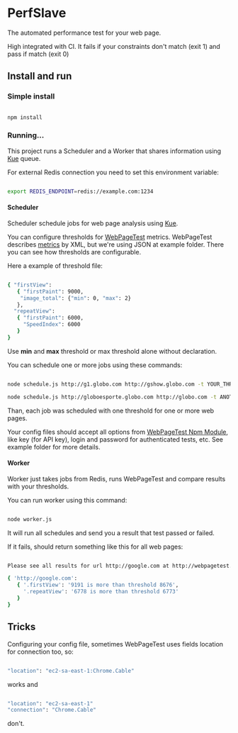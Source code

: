 # PerfSlave

The automated performance test for your web page.

High integrated with CI. It fails if your constraints don't match (exit 1) and pass if match (exit 0)


## Install and run

### Simple install

```bash

npm install

```

### Running...

This project runs a Scheduler and a Worker that shares information using [Kue](https://github.com/Automattic/kue) queue.

For external Redis connection you need to set this environment variable:

```bash

export REDIS_ENDPOINT=redis://example.com:1234

```

#### Scheduler

Scheduler schedule jobs for web page analysis using [Kue](https://github.com/Automattic/kue).

You can configure thresholds for [WebPageTest](https://www.webpagetest.org) metrics. WebPageTest describes [metrics](https://sites.google.com/a/webpagetest.org/docs/advanced-features/webpagetest-restful-apis) by XML, but we're using JSON at example folder. There you can see how thresholds are configurable.

Here a example of threshold file:

```bash

{ "firstView":
   { "firstPaint": 9000,
    "image_total": {"min": 0, "max": 2}
   },
  "repeatView":
   { "firstPaint": 6000,
     "SpeedIndex": 6000
   }
}

```

Use **min** and **max** threshold or max threshold alone without declaration.

You can schedule one or more jobs using these commands:

```bash

node schedule.js http://g1.globo.com http://gshow.globo.com -t YOUR_THRESHOLD_FILE -c YOUR_CONFIG_FILE

node schedule.js http://globoesporte.globo.com http://globo.com -t ANOTHER_THRESHOLD_FILE -c ANOTHER_CONFIG_FILE

```

Than, each job was scheduled with one threshold for one or more web pages.

Your config files should accept all options from [WebPageTest Npm Module](https://www.npmjs.com/package/webpagetest#test-works-for-runtest-method-only), like key (for API key), login and password for authenticated tests, etc. See example folder for more details.

#### Worker

Worker just takes jobs from Redis, runs WebPageTest and compare results with your thresholds.

You can run worker using this command:

```bash

node worker.js

```

It will run all schedules and send you a result that test passed or failed.

If it fails, should return something like this for all web pages:

```bash

Please see all results for url http://google.com at http://webpagetest.org/result/161018_37_3N/

{ 'http://google.com':
   { '.firstView': '9191 is more than threshold 8676',
     '.repeatView': '6778 is more than threshold 6773'
   }
}

```

## Tricks

Configuring your config file, sometimes WebPageTest uses fields location for connection too, so:

```bash

"location": "ec2-sa-east-1:Chrome.Cable"

```

works and

```bash

"location": "ec2-sa-east-1"
"connection": "Chrome.Cable"

```

don't.
